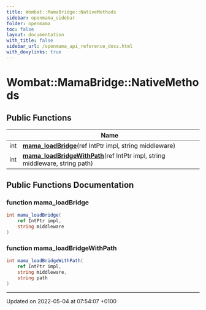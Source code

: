 ```yaml
---
title: Wombat::MamaBridge::NativeMethods
sidebar: openmama_sidebar
folder: openmama
toc: false
layout: documentation
with_title: false
sidebar_url: /openmama_api_reference_docs.html
with_doxylinks: true
---
```


# Wombat::MamaBridge::NativeMethods





## Public Functions

|                | Name           |
| -------------- | -------------- |
| int | **[mama_loadBridge](structWombat_1_1MamaBridge_1_1NativeMethods.html#function-mama-loadbridge)**(ref IntPtr impl, string middleware) |
| int | **[mama_loadBridgeWithPath](structWombat_1_1MamaBridge_1_1NativeMethods.html#function-mama-loadbridgewithpath)**(ref IntPtr impl, string middleware, string path) |

## Public Functions Documentation

### function mama_loadBridge

```csharp
int mama_loadBridge(
    ref IntPtr impl,
    string middleware
)
```


### function mama_loadBridgeWithPath

```csharp
int mama_loadBridgeWithPath(
    ref IntPtr impl,
    string middleware,
    string path
)
```


-------------------------------

Updated on 2022-05-04 at 07:54:07 +0100